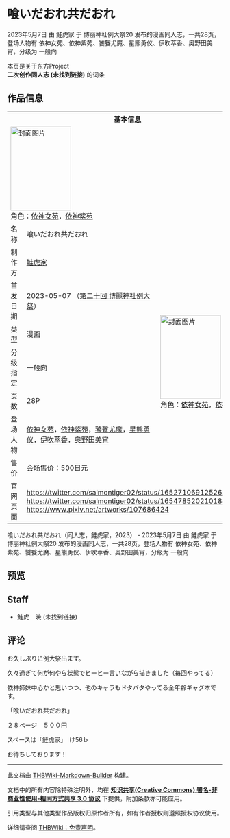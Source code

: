 # 喰いだおれ共だおれ

<!-- source html: G:\repos\THBWiki-Markdown-Builder\THBWikiMarkdown\Temp\main\3\35\ns0%3A%E5%96%B0%E3%81%84%E3%81%A0%E3%81%8A%E3%82%8C%E5%85%B1%E3%81%A0%E3%81%8A%E3%82%8C.html -->

2023年5月7日 由 鮭虎家 于 博丽神社例大祭20 发布的漫画同人志，一共28页，登场人物有 依神女苑、依神紫苑、饕餮尤魔、星熊勇仪、伊吹萃香、奥野田美宵，分级为 一般向

本页是关于东方Project  
 **二次创作同人志 (未找到链接)** 的词条
## 作品信息

<table><tbody><tr><th colspan="3">基本信息</th></tr><tr><td class="cover-artwork-mobile" colspan="2"><a href="./文件-喰いだおれ共だおれ封面.png.md" class="image" title="封面图片"><img alt="封面图片" src="https://upload.thwiki.cc/thumb/f/fd/%E5%96%B0%E3%81%84%E3%81%A0%E3%81%8A%E3%82%8C%E5%85%B1%E3%81%A0%E3%81%8A%E3%82%8C%E5%B0%81%E9%9D%A2.png/141px-%E5%96%B0%E3%81%84%E3%81%A0%E3%81%8A%E3%82%8C%E5%85%B1%E3%81%A0%E3%81%8A%E3%82%8C%E5%B0%81%E9%9D%A2.png" decoding="async" loading="lazy" width="141" height="196" srcset="https://upload.thwiki.cc/thumb/f/fd/%E5%96%B0%E3%81%84%E3%81%A0%E3%81%8A%E3%82%8C%E5%85%B1%E3%81%A0%E3%81%8A%E3%82%8C%E5%B0%81%E9%9D%A2.png/211px-%E5%96%B0%E3%81%84%E3%81%A0%E3%81%8A%E3%82%8C%E5%85%B1%E3%81%A0%E3%81%8A%E3%82%8C%E5%B0%81%E9%9D%A2.png 1.5x, https://upload.thwiki.cc/thumb/f/fd/%E5%96%B0%E3%81%84%E3%81%A0%E3%81%8A%E3%82%8C%E5%85%B1%E3%81%A0%E3%81%8A%E3%82%8C%E5%B0%81%E9%9D%A2.png/282px-%E5%96%B0%E3%81%84%E3%81%A0%E3%81%8A%E3%82%8C%E5%85%B1%E3%81%A0%E3%81%8A%E3%82%8C%E5%B0%81%E9%9D%A2.png 2x" data-file-width="1134" data-file-height="1577"></a><div class="cover-char">角色：<a href="./依神女苑.md" title="依神女苑">依神女苑</a>，<a href="./依神紫苑.md" title="依神紫苑">依神紫苑</a></div></td>
</tr><tr><td class="label">名称</td><td colspan="2"> 喰いだおれ共だおれ </td></tr><tr><td class="label">制作方</td><td><a href="./鮭虎家.md" title="鮭虎家">鮭虎家</a></td><td class="cover-artwork" rowspan="7" style="min-width:196px;"><a href="./文件-喰いだおれ共だおれ封面.png.md" class="image" title="封面图片"><img alt="封面图片" src="https://upload.thwiki.cc/thumb/f/fd/%E5%96%B0%E3%81%84%E3%81%A0%E3%81%8A%E3%82%8C%E5%85%B1%E3%81%A0%E3%81%8A%E3%82%8C%E5%B0%81%E9%9D%A2.png/141px-%E5%96%B0%E3%81%84%E3%81%A0%E3%81%8A%E3%82%8C%E5%85%B1%E3%81%A0%E3%81%8A%E3%82%8C%E5%B0%81%E9%9D%A2.png" decoding="async" loading="lazy" width="141" height="196" srcset="https://upload.thwiki.cc/thumb/f/fd/%E5%96%B0%E3%81%84%E3%81%A0%E3%81%8A%E3%82%8C%E5%85%B1%E3%81%A0%E3%81%8A%E3%82%8C%E5%B0%81%E9%9D%A2.png/211px-%E5%96%B0%E3%81%84%E3%81%A0%E3%81%8A%E3%82%8C%E5%85%B1%E3%81%A0%E3%81%8A%E3%82%8C%E5%B0%81%E9%9D%A2.png 1.5x, https://upload.thwiki.cc/thumb/f/fd/%E5%96%B0%E3%81%84%E3%81%A0%E3%81%8A%E3%82%8C%E5%85%B1%E3%81%A0%E3%81%8A%E3%82%8C%E5%B0%81%E9%9D%A2.png/282px-%E5%96%B0%E3%81%84%E3%81%A0%E3%81%8A%E3%82%8C%E5%85%B1%E3%81%A0%E3%81%8A%E3%82%8C%E5%B0%81%E9%9D%A2.png 2x" data-file-width="1134" data-file-height="1577"></a><div class="cover-char">角色：<a href="./依神女苑.md" title="依神女苑">依神女苑</a>，<a href="./依神紫苑.md" title="依神紫苑">依神紫苑</a></div></td>
</tr><tr><td class="label">首发日期</td><td>2023-05-07&#160;（<a href="/展会作品列表?e=%E5%8D%9A%E4%B8%BD%E7%A5%9E%E7%A4%BE%E4%BE%8B%E5%A4%A7%E7%A5%AD%2320">第二十回 博麗神社例大祭</a>）</td></tr><tr><td class="label">类型</td><td>漫画</td></tr><tr><td class="label">分级指定</td><td>一般向</td></tr><tr><td class="label">页数</td><td>28P</td></tr><tr><td class="label">登场人物</td><td><a href="./依神女苑.md" title="依神女苑">依神女苑</a>，<a href="./依神紫苑.md" title="依神紫苑">依神紫苑</a>，<a href="./饕餮尤魔.md" title="饕餮尤魔">饕餮尤魔</a>，<a href="./星熊勇仪.md" title="星熊勇仪">星熊勇仪</a>，<a href="./伊吹萃香.md" title="伊吹萃香">伊吹萃香</a>，<a href="./奥野田美宵.md" title="奥野田美宵">奥野田美宵</a></td></tr><tr><td class="label">售价</td><td>会场售价：500日元</td></tr>
<tr><td class="label">官网页面</td><td colspan="2"><a rel="nofollow" class="external free" href="https://twitter.com/salmontiger02/status/1652710691252621314">https://twitter.com/salmontiger02/status/1652710691252621314</a><br><a rel="nofollow" class="external free" href="https://twitter.com/salmontiger02/status/1654785202101841920">https://twitter.com/salmontiger02/status/1654785202101841920</a><br><a rel="nofollow" class="external free" href="https://www.pixiv.net/artworks/107686424">https://www.pixiv.net/artworks/107686424</a></td></tr></tbody></table>

喰いだおれ共だおれ（同人志，鮭虎家，2023） - 2023年5月7日 由 鮭虎家 于 博丽神社例大祭20 发布的漫画同人志，一共28页，登场人物有 依神女苑、依神紫苑、饕餮尤魔、星熊勇仪、伊吹萃香、奥野田美宵，分级为 一般向
## 预览
## Staff
- 鮭虎　暁 (未找到链接)

## 评论

  
お久しぶりに例大祭出ます。  

久々過ぎて何が何やら状態でヒーヒー言いながら描きました（毎回やってる）  

依神姉妹中心かと思いつつ、他のキャラもドタバタやってる全年齢ギャグ本です。  

  

「喰いだおれ共だおれ」  

２８ページ　５００円  

スペースは「鮭虎家」　け56ｂ  

お待ちしております！
  







---

此文档由 [THBWiki-Markdown-Builder](https://github.com/Delsin-Yu/THBWiki-Markdown-Builder) 构建。

文档中的所有内容除特殊注明外，均在 [**知识共享(Creative Commons) 署名-非商业性使用-相同方式共享 3.0 协议**](https://creativecommons.org/licenses/by-sa/3.0/deed.zh-hans) 下提供，附加条款亦可能应用。

引用类型与其他类型作品版权归原作者所有，如有作者授权则遵照授权协议使用。

详细请查阅 [THBWiki：免责声明](https://thbwiki.cc/THBWiki:%E5%85%8D%E8%B4%A3%E5%A3%B0%E6%98%8E)。

